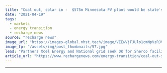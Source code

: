 ```yaml
---
title: "Coal out, solar in -  $575m Minnesota PV plant would be state's largest"
date: "2021-04-19"
tags: 
  - markets
  - energy transition
  - recharge news
source: "recharge news"
image_url: "https://images-global.nhst.tech/image/VEEwVjFJUlo1cmNpVzRJV1NjdlFsK0ZDK043Q1RPc3JuNHhFUFEyZFJtQT0=/nhst/binary/20f028ea996b6b7c081b4ea6fff955ca"
image_fp: "/assets/img/post_thumbnails/57.jpg"
lead: "Partners Xcel Energy and National grid seek OK for Sherco facility as part of fossil retirement plan"
article_url: "https://www.rechargenews.com/energy-transition/coal-out-solar-in-575m-minnesota-pv-plant-would-be-states-largest/2-1-996484"
---
```


---
